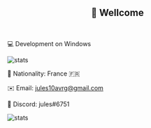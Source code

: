 <h2 align="center">👋 Wellcome </h2>
<br>

💻 Development on Windows


![stats](https://github-readme-stats.vercel.app/api/top-langs/?username=julesG10&layout=compact&hide=html,css&langs_count=18&theme=dark)

🏴 Nationality: France 🇫🇷

✉️ Email: jules10avrg@gmail.com

💬 Discord: jules#6751

![stats](https://github-readme-stats.vercel.app/api?username=julesG10&show_icons=true&theme=dark)
